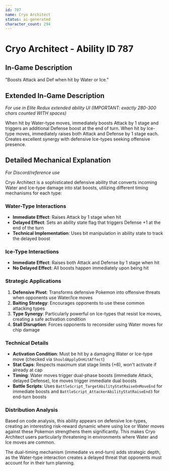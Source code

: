 ```yaml
---
id: 787
name: Cryo Architect
status: ai-generated
character_count: 294
---
```


# Cryo Architect - Ability ID 787

## In-Game Description
"Boosts Attack and Def when hit by Water or Ice."

## Extended In-Game Description
*For use in Elite Redux extended ability UI (IMPORTANT: exactly 280-300 chars counted WITH spaces)*

When hit by Water-type moves, immediately boosts Attack by 1 stage and triggers an additional Defense boost at the end of turn. When hit by Ice-type moves, immediately raises both Attack and Defense by 1 stage each. Creates excellent synergy with defensive Ice-types seeking offensive presence.

## Detailed Mechanical Explanation
*For Discord/reference use*

Cryo Architect is a sophisticated defensive ability that converts incoming Water and Ice-type damage into stat boosts, utilizing different timing mechanisms for each type:

### Water-Type Interactions
- **Immediate Effect**: Raises Attack by 1 stage when hit
- **Delayed Effect**: Sets an ability state flag that triggers Defense +1 at the end of the turn
- **Technical Implementation**: Uses bit manipulation in ability state to track the delayed boost

### Ice-Type Interactions  
- **Immediate Effect**: Raises both Attack and Defense by 1 stage when hit
- **No Delayed Effect**: All boosts happen immediately upon being hit

### Strategic Applications
1. **Defensive Pivot**: Transforms defensive Pokemon into offensive threats when opponents use Water/Ice moves
2. **Baiting Strategy**: Encourages opponents to use these common attacking types
3. **Type Synergy**: Particularly powerful on Ice-types that resist Ice moves, creating a safe activation condition
4. **Stall Disruption**: Forces opponents to reconsider using Water moves for chip damage

### Technical Details
- **Activation Condition**: Must be hit by a damaging Water or Ice-type move (checked via `ShouldApplyOnHitAffect`)
- **Stat Caps**: Respects maximum stat stage limits (+6), won't activate if already at cap
- **Timing**: Water moves trigger dual-phase boosts (immediate Attack, delayed Defense), Ice moves trigger immediate dual boosts
- **Battle Scripts**: Uses `BattleScript_TargetAbilityStatRaiseOnMoveEnd` for immediate boosts and `BattleScript_AttackerAbilityStatRaiseEnd3` for end-turn boosts

### Distribution Analysis
Based on code analysis, this ability appears on defensive Ice-types, creating an interesting risk-reward dynamic where using Ice or Water moves against these Pokemon strengthens them significantly. This makes Cryo Architect users particularly threatening in environments where Water and Ice moves are common.

The dual-timing mechanism (immediate vs end-turn) adds strategic depth, as the Water-type interaction creates a delayed threat that opponents must account for in their turn planning.